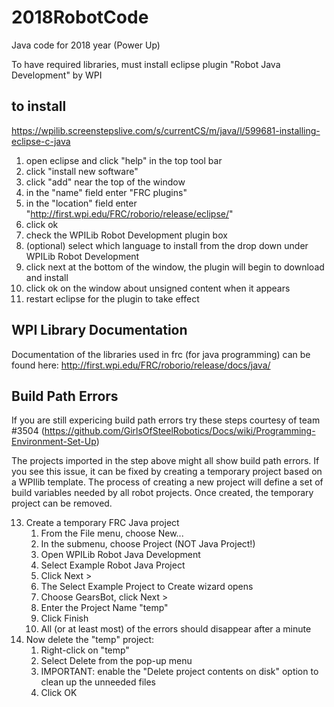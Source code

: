 # 2018RobotCode
Java code for 2018 year (Power Up)

To have required libraries, must install eclipse plugin "Robot Java Development" by WPI

to install
--------------
https://wpilib.screenstepslive.com/s/currentCS/m/java/l/599681-installing-eclipse-c-java

1. open eclipse and click "help" in the top tool bar
2. click "install new software" 
3. click "add" near the top of the window
4. in the "name" field enter "FRC plugins"
5. in the "location" field enter "http://first.wpi.edu/FRC/roborio/release/eclipse/"
6. click ok
7. check the WPILib Robot Development plugin box 
8. (optional) select which language to install from the drop down under WPILib Robot Development
9. click next at the bottom of the window, the plugin will begin to download and install
10. click ok on the window about unsigned content when it appears 
11. restart eclipse for the plugin to take effect

WPI Library Documentation
-------------------------
Documentation of the libraries used in frc (for java programming) can be found here: http://first.wpi.edu/FRC/roborio/release/docs/java/

Build Path Errors
------------------

If you are still expericing build path errors try these steps courtesy of team #3504 (https://github.com/GirlsOfSteelRobotics/Docs/wiki/Programming-Environment-Set-Up)

The projects imported in the step above might all show build path errors. If you see this issue, it can be fixed by creating a temporary project based on a WPIlib template. The process of creating a new project will define a set of build variables needed by all robot projects. Once created, the temporary project can be removed.

13. Create a temporary FRC Java project
    1. From the File menu, choose New...
    2. In the submenu, choose Project (NOT Java Project!)
    3. Open WPILib Robot Java Development
    4. Select Example Robot Java Project
    5. Click Next >
    6. The Select Example Project to Create wizard opens
    7. Choose GearsBot, click Next >
    8. Enter the Project Name "temp"
    9. Click Finish
    10. All (or at least most) of the errors should disappear after a minute
14. Now delete the "temp" project:
    1. Right-click on "temp"
    2. Select Delete from the pop-up menu
    3. IMPORTANT: enable the "Delete project contents on disk" option to clean up the unneeded files
    4. Click OK
